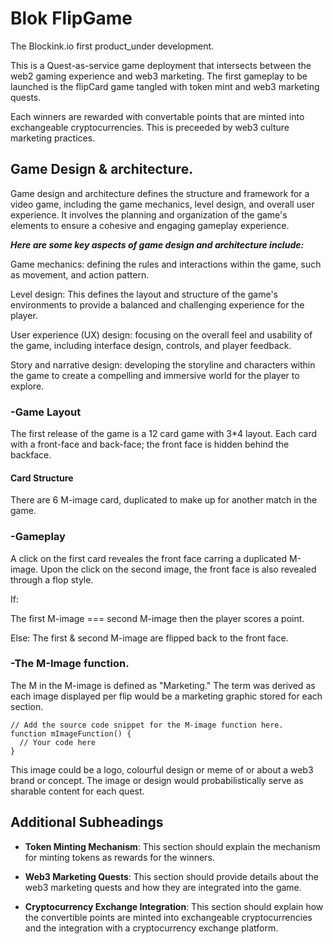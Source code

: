 # Blok FlipGame

The Blockink.io first product_under development.

This is a Quest-as-service game deployment that intersects between the web2 gaming experience and web3 marketing.
The first gameplay to be launched is the flipCard game tangled with token mint and web3 marketing quests.

Each winners are rewarded with convertable points that are minted into exchangeable cryptocurrencies. This is preceeded by web3 culture marketing practices.

## Game Design & architecture.

Game design and architecture defines the structure and framework for a video game, including the game mechanics, level design, and overall user experience. It involves the planning and organization of the game's elements to ensure a cohesive and engaging gameplay experience.

***Here are some key aspects of game design and architecture include:***

Game mechanics: defining the rules and interactions within the game, such as movement, and action pattern.

Level design: This defines the layout and structure of the game's environments to provide a balanced and challenging experience for the player.

User experience (UX) design: focusing on the overall feel and usability of the game, including interface design, controls, and player feedback.

Story and narrative design: developing the storyline and characters within the game to create a compelling and immersive world for the player to explore.

### -Game Layout

The first release of the game is a 12 card game with 3*4 layout.
Each card with a front-face and back-face; the front face is hidden behind the backface.

#### Card Structure

There are 6 M-image card, duplicated to make up for another match in the game. 


### -Gameplay
A click on the first card reveales the front face carring a duplicated M-image. Upon the click on the second image, the front face is also revealed through a flop style.

If:

The first M-image === second M-image then the player scores a point.

Else: The first &  second M-image are flipped back to the front face.


### -The M-Image function.

The M in the M-image is defined as "Marketing." The term was derived as each image displayed per flip would be a marketing graphic stored for each section.

```
// Add the source code snippet for the M-image function here.
function mImageFunction() {
  // Your code here
}
```

This image could be a logo, colourful design or meme of or about a web3 brand or concept. The image or design would probabilistically serve as sharable content for each quest.


## Additional Subheadings
- **Token Minting Mechanism**: This section should explain the mechanism for minting tokens as rewards for the winners.

- **Web3 Marketing Quests**: This section should provide details about the web3 marketing quests and how they are integrated into the game.

- **Cryptocurrency Exchange Integration**: This section should explain how the convertible points are minted into exchangeable cryptocurrencies and the integration with a cryptocurrency exchange platform.